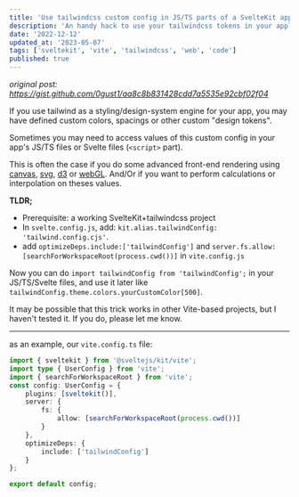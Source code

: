 ```yaml
---
title: 'Use tailwindcss custom config in JS/TS parts of a SvelteKit app'
description: 'An handy hack to use your tailwindcss tokens in your applicative code'
date: '2022-12-12'
updated_at: '2023-05-07'
tags: ['sveltekit', 'vite', 'tailwindcss', 'web', 'code']
published: true
---
```


_original post: https://gist.github.com/0gust1/aa8c8b831428cdd7a5535e92cbf02f04_

If you use tailwind as a styling/design-system engine for your app, you may have defined custom colors, spacings or other custom "design tokens".

Sometimes you may need to access values of this custom config in your app's JS/TS files or Svelte files (`<script>` part).

This is often the case if you do some advanced front-end rendering using [canvas](https://developer.mozilla.org/en-US/docs/Web/HTML/Element/canvas), [svg](https://developer.mozilla.org/en-US/docs/Web/SVG), [d3](https://d3js.org/) or [webGL](https://developer.mozilla.org/en-US/docs/Web/API/WebGL_API). And/Or if you want to perform calculations or interpolation on theses values.

**TLDR;**

- Prerequisite: a working SvelteKit+tailwindcss project
- In `svelte.config.js`, add: `kit.alias.tailwindConfig: 'tailwind.config.cjs'`.
- add `optimizeDeps.include:['tailwindConfig']` and `server.fs.allow:[searchForWorkspaceRoot(process.cwd())]` in `vite.config.js`

Now you can do `import tailwindConfig from 'tailwindConfig';` in your JS/TS/Svelte files, and use it later like `tailwindConfig.theme.colors.yourCustomColor[500]`.

It may be possible that this trick works in other Vite-based projects, but I haven't tested it. If you do, please let me know.

---

as an example, our `vite.config.ts` file:

```typescript
import { sveltekit } from '@sveltejs/kit/vite';
import type { UserConfig } from 'vite';
import { searchForWorkspaceRoot } from 'vite';
const config: UserConfig = {
	plugins: [sveltekit()],
	server: {
		fs: {
			allow: [searchForWorkspaceRoot(process.cwd())]
		}
	},
	optimizeDeps: {
		include: ['tailwindConfig']
	}
};

export default config;
```

